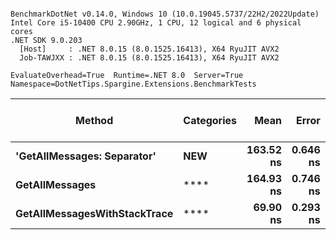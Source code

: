 ```

BenchmarkDotNet v0.14.0, Windows 10 (10.0.19045.5737/22H2/2022Update)
Intel Core i5-10400 CPU 2.90GHz, 1 CPU, 12 logical and 6 physical cores
.NET SDK 9.0.203
  [Host]     : .NET 8.0.15 (8.0.1525.16413), X64 RyuJIT AVX2
  Job-TAWJXX : .NET 8.0.15 (8.0.1525.16413), X64 RyuJIT AVX2

EvaluateOverhead=True  Runtime=.NET 8.0  Server=True  
Namespace=DotNetTips.Spargine.Extensions.BenchmarkTests  

```
| Method                       | Categories | Mean      | Error    | StdDev   | StdErr   | Min       | Q1        | Median    | Q3        | Max       | Op/s         | CI99.9% Margin | Iterations | Kurtosis | MValue | Skewness | Rank | LogicalGroup | Baseline | Completed Work Items | Lock Contentions | Code Size | Exceptions | Gen0   | Allocated |
|----------------------------- |----------- |----------:|---------:|---------:|---------:|----------:|----------:|----------:|----------:|----------:|-------------:|---------------:|-----------:|---------:|-------:|---------:|-----:|------------- |--------- |---------------------:|-----------------:|----------:|-----------:|-------:|----------:|
| **&#39;GetAllMessages: Separator&#39;**  | ****NEW****    | **163.52 ns** | **0.646 ns** | **0.572 ns** | **0.153 ns** | **162.24 ns** | **163.26 ns** | **163.72 ns** | **163.88 ns** | **164.24 ns** |  **6,115,464.0** |       **6.924 ns** |      **14.00** |    **2.694** |  **2.000** |  **-0.8636** |    **2** | *****            | **No**       |                    **-** |                **-** |     **809 B** |          **-** | **0.0029** |     **280 B** |
| **GetAllMessages**               | ****           | **164.93 ns** | **0.746 ns** | **0.698 ns** | **0.180 ns** | **163.84 ns** | **164.44 ns** | **164.72 ns** | **165.27 ns** | **166.44 ns** |  **6,063,134.1** |       **7.410 ns** |      **15.00** |    **2.502** |  **2.000** |   **0.5769** |    **2** | *****            | **No**       |                    **-** |                **-** |     **809 B** |          **-** | **0.0029** |     **280 B** |
| **GetAllMessagesWithStackTrace** | ****           |  **69.90 ns** | **0.293 ns** | **0.245 ns** | **0.068 ns** |  **69.43 ns** |  **69.76 ns** |  **69.94 ns** |  **70.06 ns** |  **70.24 ns** | **14,305,163.6** |       **6.466 ns** |      **13.00** |    **1.896** |  **2.000** |  **-0.2787** |    **1** | *****            | **No**       |                    **-** |                **-** |        **NA** |          **-** | **0.0024** |     **224 B** |

